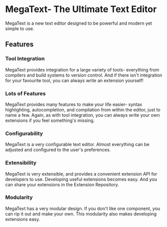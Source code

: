 MegaText- The Ultimate Text Editor
==================================

MegaText is a new text editor designed to be powerful and modern yet simple to use.

Features
--------

### Tool Integration

MegaText provides integration for a large variety of tools-
everything from compilers and build systems to version control.
And if there isn't integration for your favourite tool,
you can always write an extension yourself!

### Lots of Features

MegaText provides many features to make your life easier- syntax highlighting,
autocompletion, and compilation from within the editor, just to name a few.
Again, as with tool integration, you can always write your own extensions
if you feel something's missing.

### Configurability

MegaText is a very configurable text editor. Almost everything can be
adjusted and configured to the user's preferences.

### Extensibility

MegaText is very extensible, and provides a convenient extension API
for developers to use. Developing useful extensions becomes easy.
And you can share your extensions in the Extension Repository.

### Modularity

MegaText has a very modular design. If you don't like one component,
you can rip it out and make your own. This modularity also makes
developing extensions easy.
